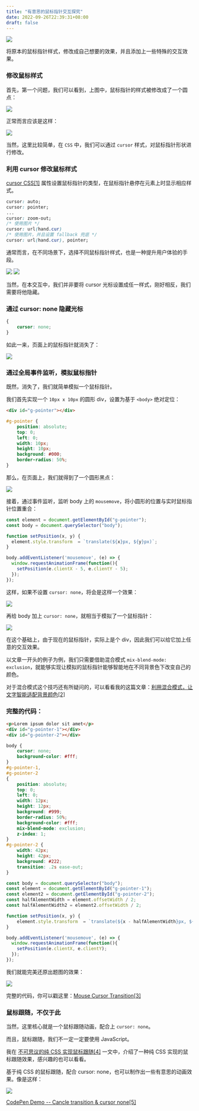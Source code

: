 ```yaml
---
title: "有意思的鼠标指针交互探究"
date: 2022-09-26T22:39:31+08:00
draft: false
---
```


<img src="/imgs/mouse/640.gif" />

将原本的鼠标指针样式，修改成自己想要的效果，并且添加上一些特殊的交互效果。

### 修改鼠标样式

首先，第一个问题，我们可以看到，上图中，鼠标指针的样式被修改成了一个圆点：

<img src="/imgs/mouse/640.png" />

正常而言应该是这样：

<img src="/imgs/mouse/640-1.png" />

当然，这里比较简单，在 `CSS` 中，我们可以通过 `cursor` 样式，对鼠标指针形状进行修改。

### 利用 cursor  修改鼠标样式

[cursor CSS[1]]( https://developer.mozilla.org/zh-CN/docs/Web/CSS) 属性设置鼠标指针的类型，在鼠标指针悬停在元素上时显示相应样式。

```css
cursor: auto;
cursor: pointer;
...
cursor: zoom-out;
/* 使用图片 */
cursor: url(hand.cur)
/* 使用图片，并且设置 fallback 兜底 */
cursor: url(hand.cur), pointer;
```

通常而言，在不同场景下，选择不同鼠标指针样式，也是一种提升用户体验的手段。

<img src="/imgs/mouse/640-2.png" />

<img src="/imgs/mouse/640-3.png" />

当然，在本交互中，我们并非要将 cursor 光标设置成任一样式，刚好相反，我们需要将他隐藏。

### 通过 cursor: none 隐藏光标

```css
{
    cursor: none;
}
```

如此一来，页面上的鼠标指针就消失了：

<img src="/imgs/mouse/640-4.gif" />

### 通过全局事件监听，模拟鼠标指针

既然，消失了，我们就简单模拟一个鼠标指针。

我们首先实现一个 `10px x 10px` 的圆形 div，设置为基于 `<body>` 绝对定位：

```html
<div id="g-pointer"></div>
```

```css
#g-pointer {
    position: absolute;
    top: 0;
    left: 0;
    width: 10px;
    height: 10px;
    background: #000;
    border-radius: 50%;
}
```

那么，在页面上，我们就得到了一个圆形黑点：

<img src="/imgs/mouse/640-5.png" />

接着，通过事件监听，监听 body 上的 `mousemove`，将小圆形的位置与实时鼠标指针位置重合：

```js
const element = document.getElementById("g-pointer");
const body = document.querySelector("body");

function setPosition(x, y) {
  element.style.transform  = `translate(${x}px, ${y}px)`;                
}

body.addEventListener('mousemove', (e) => {
  window.requestAnimationFrame(function(){
    setPosition(e.clientX - 5, e.clientY - 5);
  });
});
```

这样，如果不设置 `cursor: none`，将会是这样一个效果：

<img src="/imgs/mouse/640-6.gif" />

再给 body 加上 `cursor: none`，就相当于模拟了一个鼠标指针：

<img src="/imgs/mouse/640-7.gif" />

在这个基础上，由于现在的鼠标指针，实际上是个 div，因此我们可以给它加上任意的交互效果。

以文章一开头的例子为例，我们只需要借助混合模式 `mix-blend-mode: exclusion`，就能够实现让模拟的鼠标指针能够智能地在不同背景色下改变自己的颜色。

对于混合模式这个技巧还有所疑问的，可以看看我的这篇文章：[利用混合模式，让文字智能适配背景颜色[2]](https://github.com/chokcoco/iCSS/issues/169)

### 完整的代码：

```html
<p>Lorem ipsum dolor sit amet</p>
<div id="g-pointer-1"></div>
<div id="g-pointer-2"></div>
```

```css
body {
    cursor: none;
    background-color: #fff;
}
#g-pointer-1,
#g-pointer-2
{
    position: absolute;
    top: 0;
    left: 0;
    width: 12px;
    height: 12px;
    background: #999;
    border-radius: 50%;
    background-color: #fff;
    mix-blend-mode: exclusion;
    z-index: 1;
}
#g-pointer-2 {
    width: 42px;
    height: 42px;
    background: #222;
    transition: .2s ease-out;
}
```

```js
const body = document.querySelector("body");
const element = document.getElementById("g-pointer-1");
const element2 = document.getElementById("g-pointer-2");
const halfAlementWidth = element.offsetWidth / 2;
const halfAlementWidth2 = element2.offsetWidth / 2;

function setPosition(x, y) { 
    element.style.transform  = `translate(${x - halfAlementWidth}px, ${y - halfAlementWidth}px)`;       element2.style.transform  = `translate(${x - halfAlementWidth2}px, ${y - halfAlementWidth2}px)`;
}

body.addEventListener('mousemove', (e) => {
  window.requestAnimationFrame(function(){
    setPosition(e.clientX, e.clientY);
  });
});
```

我们就能完美还原出题图的效果：

<img src="/imgs/mouse/640-8.gif" />

完整的代码，你可以戳这里：[Mouse Cursor Transition[3]](https://codepen.io/Chokcoco/pen/rNJQXXV)

### 鼠标跟随，不仅于此

当然，这里核心就是一个鼠标跟随动画，配合上 `cursor: none`。

而且，鼠标跟随，我们不一定一定要使用 JavaScript。

我在 [不可思议的纯 CSS 实现鼠标跟随[4]](https://github.com/chokcoco/iCSS/issues/46) 一文中，介绍了一种纯 CSS 实现的鼠标跟随效果，感兴趣的也可以看看。

基于纯 CSS 的鼠标跟随，配合 cursor: none，也可以制作出一些有意思的动画效果。像是这样：

<img src="/imgs/mouse/640-9.gif" />

[CodePen Demo -- Cancle  transition & cursor none[5]](https://codepen.io/Chokcoco/pen/gOvZoVv)
